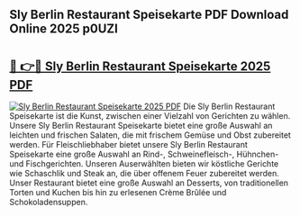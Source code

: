 ## Sly Berlin Restaurant Speisekarte PDF Download Online 2025 p0UZI

# <h2><a href="http://gc9wxs4.nevu.top/?p=Sly+Berlin+Restaurant+Speisekarte">🔗 👉🔴 Sly Berlin Restaurant Speisekarte 2025 PDF</a></h2>

[![Sly Berlin Restaurant Speisekarte 2025 PDF](https://i.imgur.com/dBaPXMq.png)](http://gc9wxs4.nevu.top/?p=Sly+Berlin+Restaurant+Speisekarte)
Die Sly Berlin Restaurant Speisekarte ist die Kunst, zwischen einer Vielzahl von Gerichten zu wählen. Unsere Sly Berlin Restaurant Speisekarte bietet eine große Auswahl an leichten und frischen Salaten, die mit frischem Gemüse und Obst zubereitet werden. Für Fleischliebhaber bietet unsere Sly Berlin Restaurant Speisekarte eine große Auswahl an Rind-, Schweinefleisch-, Hühnchen- und Fischgerichten. Unseren Auserwählten bieten wir köstliche Gerichte wie Schaschlik und Steak an, die über offenem Feuer zubereitet werden. Unser Restaurant bietet eine große Auswahl an Desserts, von traditionellen Torten und Kuchen bis hin zu erlesenen Crème Brûlée und Schokoladensuppen.

